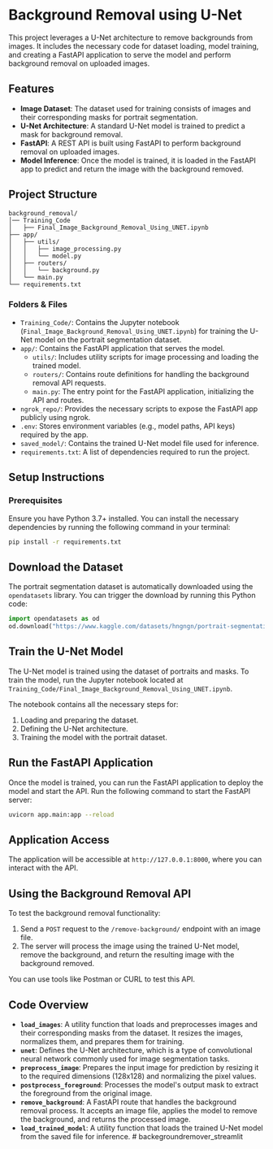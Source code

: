 # Background Removal using U-Net

This project leverages a U-Net architecture to remove backgrounds from images. It includes the necessary code for dataset loading, model training, and creating a FastAPI application to serve the model and perform background removal on uploaded images.

## Features

- **Image Dataset**: The dataset used for training consists of images and their corresponding masks for portrait segmentation.
- **U-Net Architecture**: A standard U-Net model is trained to predict a mask for background removal.
- **FastAPI**: A REST API is built using FastAPI to perform background removal on uploaded images.
- **Model Inference**: Once the model is trained, it is loaded in the FastAPI app to predict and return the image with the background removed.

## Project Structure

```
background_removal/
│── Training_Code
│   ├── Final_Image_Background_Removal_Using_UNET.ipynb
├── app/
│   ├── utils/
│   │   ├── image_processing.py
│   │   └── model.py
│   ├── routers/
│   │   └── background.py
│   └── main.py
└── requirements.txt
```

### Folders & Files

- `Training_Code/`: Contains the Jupyter notebook (`Final_Image_Background_Removal_Using_UNET.ipynb`) for training the U-Net model on the portrait segmentation dataset.
- `app/`: Contains the FastAPI application that serves the model.
  - `utils/`: Includes utility scripts for image processing and loading the trained model.
  - `routers/`: Contains route definitions for handling the background removal API requests.
  - `main.py`: The entry point for the FastAPI application, initializing the API and routes.
- `ngrok_repo/`: Provides the necessary scripts to expose the FastAPI app publicly using ngrok.
- `.env`: Stores environment variables (e.g., model paths, API keys) required by the app.
- `saved_model/`: Contains the trained U-Net model file used for inference.
- `requirements.txt`: A list of dependencies required to run the project.

## Setup Instructions

### Prerequisites

Ensure you have Python 3.7+ installed. You can install the necessary dependencies by running the following command in your terminal:

```bash
pip install -r requirements.txt
```
## Download the Dataset

The portrait segmentation dataset is automatically downloaded using the `opendatasets` library. You can trigger the download by running this Python code:

```python
import opendatasets as od
od.download("https://www.kaggle.com/datasets/hngngn/portrait-segmentation-128x128/data")
```

## Train the U-Net Model

The U-Net model is trained using the dataset of portraits and masks. To train the model, run the Jupyter notebook located at `Training_Code/Final_Image_Background_Removal_Using_UNET.ipynb`.

The notebook contains all the necessary steps for:
1. Loading and preparing the dataset.
2. Defining the U-Net architecture.
3. Training the model with the portrait dataset.

## Run the FastAPI Application

Once the model is trained, you can run the FastAPI application to deploy the model and start the API. Run the following command to start the FastAPI server:

```bash
uvicorn app.main:app --reload
```

## Application Access

The application will be accessible at `http://127.0.0.1:8000`, where you can interact with the API.

## Using the Background Removal API

To test the background removal functionality:
1. Send a `POST` request to the `/remove-background/` endpoint with an image file.
2. The server will process the image using the trained U-Net model, remove the background, and return the resulting image with the background removed.

You can use tools like Postman or CURL to test this API.

## Code Overview

- **`load_images`**: A utility function that loads and preprocesses images and their corresponding masks from the dataset. It resizes the images, normalizes them, and prepares them for training.
- **`unet`**: Defines the U-Net architecture, which is a type of convolutional neural network commonly used for image segmentation tasks.
- **`preprocess_image`**: Prepares the input image for prediction by resizing it to the required dimensions (128x128) and normalizing the pixel values.
- **`postprocess_foreground`**: Processes the model's output mask to extract the foreground from the original image.
- **`remove_background`**: A FastAPI route that handles the background removal process. It accepts an image file, applies the model to remove the background, and returns the processed image.
- **`load_trained_model`**: A utility function that loads the trained U-Net model from the saved file for inference.
#   b a c k e g r o u n d r e m o v e r _ s t r e a m l i t  
 